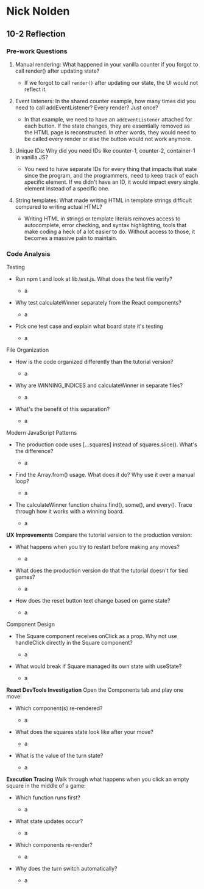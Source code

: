 # Nick Nolden

## 10-2 Reflection

### Pre-work Questions

1. Manual rendering: What happened in your vanilla counter if you forgot to call render() after updating state?

   - If we forgot to call `render()` after updating our state, the UI would not reflect it.

2. Event listeners: In the shared counter example, how many times did you need to call addEventListener? Every render? Just once?

   - In that example, we need to have an `addEventListener` attached for each button. If the state changes, they are essentially removed as the HTML page is reconstructed. In other words, they would need to be called every render or else the button would not work anymore.

3. Unique IDs: Why did you need IDs like counter-1, counter-2, container-1 in vanilla JS?

   - You need to have separate IDs for every thing that impacts that state since the program, and the programmers, need to keep track of each specific element. If we didn't have an ID, it would impact every single element instead of a specific one.

4. String templates: What made writing HTML in template strings difficult compared to writing actual HTML?

   - Writing HTML in strings or template literals removes access to autocomplete, error checking, and syntax highlighting, tools that make coding a heck of a lot easier to do. Without access to those, it becomes a massive pain to maintain.

### Code Analysis

Testing

- Run npm t and look at lib.test.js. What does the test file verify?

  - a

- Why test calculateWinner separately from the React components?

  - a

- Pick one test case and explain what board state it's testing

  - a

File Organization

- How is the code organized differently than the tutorial version?

  - a

- Why are WINNING_INDICES and calculateWinner in separate files?

  - a

- What's the benefit of this separation?

  - a

Modern JavaScript Patterns

- The production code uses [...squares] instead of squares.slice(). What's the difference?

  - a

- Find the Array.from() usage. What does it do? Why use it over a manual loop?

  - a

- The calculateWinner function chains find(), some(), and every(). Trace through how it works with a winning board.

  - a

**UX Improvements** Compare the tutorial version to the production version:

- What happens when you try to restart before making any moves?

  - a

- What does the production version do that the tutorial doesn't for tied games?

  - a

- How does the reset button text change based on game state?

  - a

Component Design

- The Square component receives onClick as a prop. Why not use handleClick directly in the Square component?

  - a

- What would break if Square managed its own state with useState?

  - a

**React DevTools Investigation** Open the Components tab and play one move:

- Which component(s) re-rendered?

  - a

- What does the squares state look like after your move?

  - a

- What is the value of the turn state?

  - a

**Execution Tracing** Walk through what happens when you click an empty square in the middle of a game:

- Which function runs first?

  - a

- What state updates occur?

  - a

- Which components re-render?

  - a

- Why does the turn switch automatically?

  - a
